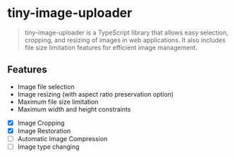 # tiny-image-uploader

 > tiny-image-uploader is a TypeScript library that allows easy selection, cropping, and resizing of images in web applications. It also includes file size limitation features for efficient image management.

## Features
- Image file selection
- Image resizing (with aspect ratio preservation option)
- Maximum file size limitation
- Maximum width and height constraints
- [x] Image Cropping
- [x] Image Restoration
- [ ] Automatic Image Compression
- [ ] Image type changing
<!--
TODO: 향후 배포 시 추가
## Getting started
### Installation

```bash
npm install tiny-image-uploader
```

### Usage
```javascript
new ImageProcessor()
``` -->

